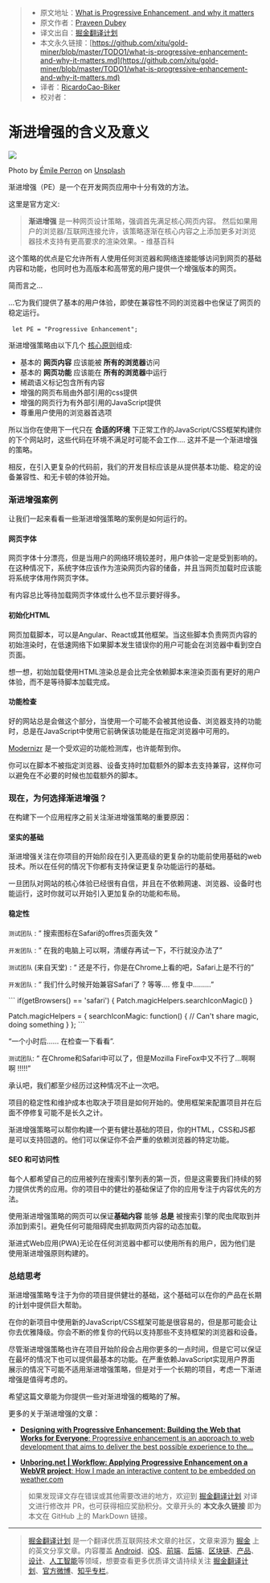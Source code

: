 
> * 原文地址：[What is Progressive Enhancement, and why it matters](https://medium.freecodecamp.org/what-is-progressive-enhancement-and-why-it-matters-e80c7aaf834a)
> * 原文作者：[Praveen Dubey](https://medium.freecodecamp.org/@edubey?source=post_header_lockup)
> * 译文出自：[掘金翻译计划](https://github.com/xitu/gold-miner)
> * 本文永久链接：[https://github.com/xitu/gold-miner/blob/master/TODO1/what-is-progressive-enhancement-and-why-it-matters.md](https://github.com/xitu/gold-miner/blob/master/TODO1/what-is-progressive-enhancement-and-why-it-matters.md)
> * 译者：[RicardoCao-Biker](https://github.com/RicardoCao-Biker)
> * 校对者：

# 渐进增强的含义及意义

![](https://cdn-images-1.medium.com/max/2000/0*cs42aEkypTZorYk6)

Photo by [Émile Perron](https://unsplash.com/@emilep) on [Unsplash](https://unsplash.com)

渐进增强（PE）是一个在开发网页应用中十分有效的方法。

这里是官方定义:

> **渐进增强** 是一种网页设计策略，强调首先满足核心网页内容。 然后如果用户的浏览器/互联网连接允许，该策略逐渐在核心内容之上添加更多对浏览器技术支持有更高要求的渲染效果。- 维基百科

这个策略的优点是它允许所有人使用任何浏览器和网络连接能够访问到网页的基础内容和功能，也同时也为高版本和高带宽的用户提供一个增强版本的网页。

简而言之…

…它为我们提供了基本的用户体验，即使在兼容性不同的浏览器中也保证了网页的稳定运行。

​```
let PE = "Progressive Enhancement";
​```

渐进增强策略由以下几个 [核心原则](http://www.wikiwand.com/en/Progressive_enhancement)组成:

*   基本的 **网页内容** 应该能被 **所有的浏览器**访问
*   基本的 **网页功能** 应该能在 **所有的浏览器**中运行
*   稀疏语义标记包含所有内容
*   增强的网页布局由外部引用的css提供
*   增强的网页行为有外部引用的JavaScript提供
*   尊重用户使用的浏览器首选项

所以当你在使用下一代只在 **合适的环境** 下正常工作的JavaScript/CSS框架构建你的下个网站时，这些代码在环境不满足时可能不会工作…. 这并不是一个渐进增强的策略。

相反，在引入更复杂的代码前，我们的开发目标应该是从提供基本功能、稳定的设备兼容性、和无卡顿的体验开始。

### 渐进增强案例

让我们一起来看看一些渐进增强策略的案例是如何运行的。

#### 网页字体

网页字体十分漂亮，但是当用户的网络环境较差时，用户体验一定是受到影响的。在这种情况下，系统字体应该作为渲染网页内容的储备，并且当网页加载时应该能将系统字体用作网页字体。

有内容总比等待加载网页字体或什么也不显示要好得多。

#### 初始化HTML

网页加载脚本，可以是Angular、React或其他框架。当这些脚本负责网页内容的初始渲染时，在低速网络下如果脚本发生错误你的用户可能会在浏览器中看到空白页面。

想一想，初始加载使用HTML渲染总是会比完全依赖脚本来渲染页面有更好的用户体验，而不是等待脚本加载完成。

#### 功能检查

好的网站总是会做这个部分，当使用一个可能不会被其他设备、浏览器支持的功能时，总是在JavaScript中使用它前确保该功能是在指定浏览器中可用的。

[Modernizr](https://modernizr.com/) 是一个受欢迎的功能检测库，也许能帮到你。

你可以在脚本不被指定浏览器、设备支持时加载额外的脚本去支持兼容，这样你可以避免在不必要的时候也加载额外的脚本。

### 现在，为何选择渐进增强？

在构建下一个应用程序之前关注渐进增强策略的重要原因：

#### 坚实的基础

渐进增强关注在你项目的开始阶段在引入更高级的更复杂的功能前使用基础的web技术。所以在任何的情况下你都有支持保证更复杂功能运行的基础。

一旦团队对网站的核心体验已经很有自信，并且在不依赖网速、浏览器、设备时也能运行，这时你就可以开始引入更加复杂的功能和布局。

#### 稳定性

`测试团队` : “ 搜索图标在Safari的offres页面失效 ”

`开发团队` : “ 在我的电脑上可以啊，清缓存再试一下，不行就没办法了”

`测试团队` (来自天堂) : “ 还是不行，你是在Chrome上看的吧，Safari上是不行的”

`开发团队` : “ 我们什么时候开始兼容Safari了 ? 等等…. 修复中………”

​```
if(getBrowsers() == 'safari') {
Patch.magicHelpers.searchIconMagic()
}

Patch.magicHelpers = {
searchIconMagic: function() {
// Can't share magic, doing something
   }
};
​```

“一个小时后…… 在检查一下看看”.

`测试团队`: “ 在Chrome和Safari中可以了，但是Mozilla FireFox中又不行了...啊啊啊 !!!!!”

承认吧，我们都至少经历过这种情况不止一次吧。

项目的稳定性和维护成本也取决于项目是如何开始的。使用框架来配置项目并在后面不停修复可能不是长久之计。

渐进增强策略可以帮你构建一个更有健壮基础的项目，你的HTML，CSS和JS都是可以支持回退的。他们可以保证你不会严重的依赖浏览器的特定功能。

#### **SEO 和可访问性**

每个人都希望自己的应用被列在搜索引擎列表的第一页，但是这需要我们持续的努力提供优秀的应用。你的项目中的健壮的基础保证了你的应用专注于内容优先的方法。

使用渐进增强策略的网页可以保证**基础内容** 能够 **总是** 被搜索引擎的爬虫爬取到并添加到索引。避免任何可能阻碍爬虫抓取网页内容的动态加载。

渐进式Web应用(PWA)无论在任何浏览器中都可以使用所有的用户，因为他们是使用渐进增强原则构建的。

### **总结思考**

渐进增强策略专注于为你的项目提供健壮的基础，这个基础可以在你的产品在长期的计划中提供巨大帮助。

在你的新项目中使用新的JavaScript/CSS框架可能是很容易的，但是那可能会让你去优雅降级。你会不断的修复你的代码以支持那些不支持框架的浏览器和设备。

尽管渐进增强策略也许在项目开始阶段会占用你更多的一点时间，但是它可以保证在最坏的情况下也可以提供最基本的功能。在严重依赖JavaScript实现用户界面展示的情况下可能不适用渐进增强策略，但是对于一个长期的项目，考虑一下渐进增强是值得考虑的。

希望这篇文章能为你提供一些对渐进增强的概略的了解。

更多的关于渐进增强的文章：

- [**Designing with Progressive Enhancement: Building the Web that Works for Everyone**: Progressive enhancement is an approach to web development that aims to deliver the best possible experience to the...](https://www.oreilly.com/library/view/designing-with-progressive/9780321659477/ "https://www.oreilly.com/library/view/designing-with-progressive/9780321659477/")

- [**Unboring.net | Workflow: Applying Progressive Enhancement on a WebVR project**: How I made an interactive content to be embedded on weather.com](https://unboring.net/workflows/progressive-enhancement/ "https://unboring.net/workflows/progressive-enhancement/")

> 如果发现译文存在错误或其他需要改进的地方，欢迎到 [掘金翻译计划](https://github.com/xitu/gold-miner) 对译文进行修改并 PR，也可获得相应奖励积分。文章开头的 **本文永久链接** 即为本文在 GitHub 上的 MarkDown 链接。

---

> [掘金翻译计划](https://github.com/xitu/gold-miner) 是一个翻译优质互联网技术文章的社区，文章来源为 [掘金](https://juejin.im) 上的英文分享文章。内容覆盖 [Android](https://github.com/xitu/gold-miner#android)、[iOS](https://github.com/xitu/gold-miner#ios)、[前端](https://github.com/xitu/gold-miner#前端)、[后端](https://github.com/xitu/gold-miner#后端)、[区块链](https://github.com/xitu/gold-miner#区块链)、[产品](https://github.com/xitu/gold-miner#产品)、[设计](https://github.com/xitu/gold-miner#设计)、[人工智能](https://github.com/xitu/gold-miner#人工智能)等领域，想要查看更多优质译文请持续关注 [掘金翻译计划](https://github.com/xitu/gold-miner)、[官方微博](http://weibo.com/juejinfanyi)、[知乎专栏](https://zhuanlan.zhihu.com/juejinfanyi)。
